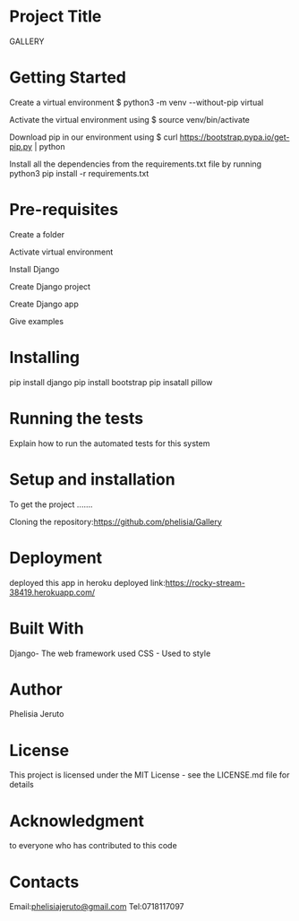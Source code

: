 # Project Title
GALLERY

# Getting Started
Create a virtual environment $ python3 -m venv --without-pip virtual

Activate the virtual environment using $ source venv/bin/activate

Download pip in our environment using $ curl https://bootstrap.pypa.io/get-pip.py | python

Install all the dependencies from the requirements.txt file by running python3 pip install -r requirements.txt

# Pre-requisites
Create a folder 

Activate  virtual environment

Install Django

Create Django project

Create Django app


Give examples
# Installing
pip install django
pip install bootstrap
pip insatall pillow



# Running the tests
Explain how to run the automated tests for this system

# Setup and installation

To get the project .......

Cloning the repository:https://github.com/phelisia/Gallery

# Deployment
deployed this app in heroku
deployed link:https://rocky-stream-38419.herokuapp.com/ 
# Built With
Django- The web framework used
CSS - Used to style

# Author
Phelisia Jeruto

# License
This project is licensed under the MIT License - see the LICENSE.md file for details

# Acknowledgment
to everyone who has contributed to this code
# Contacts
Email:phelisiajeruto@gmail.com
Tel:0718117097